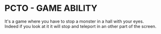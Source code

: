# PCTO - GAME ABILITY

It's a game where you have to stop a monster in a hall with your eyes.
Indeed if you look at it it will stop and teleport in an other part of the screen.
